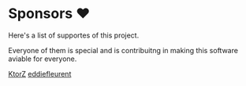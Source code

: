 # Sponsors ❤️

Here's a list of supportes of this project.

Everyone of them is special and is contribuitng in making this software aviable for everyone.

[KtorZ](https://github.com/KtorZ)
[eddiefleurent](https://github.com/eddiefleurent)
